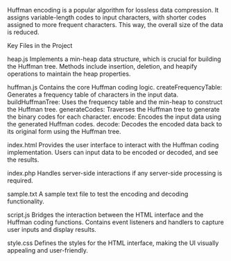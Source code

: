
Huffman encoding is a popular algorithm for lossless data compression. It assigns variable-length codes to input characters, with shorter codes assigned to more frequent characters. This way, the overall size of the data is reduced.

Key Files in the Project

heap.js
Implements a min-heap data structure, which is crucial for building the Huffman tree.
Methods include insertion, deletion, and heapify operations to maintain the heap properties.

huffman.js
Contains the core Huffman coding logic.
createFrequencyTable: Generates a frequency table of characters in the input data.
buildHuffmanTree: Uses the frequency table and the min-heap to construct the Huffman tree.
generateCodes: Traverses the Huffman tree to generate the binary codes for each character.
encode: Encodes the input data using the generated Huffman codes.
decode: Decodes the encoded data back to its original form using the Huffman tree.

index.html
Provides the user interface to interact with the Huffman coding implementation.
Users can input data to be encoded or decoded, and see the results.

index.php
Handles server-side interactions if any server-side processing is required.

sample.txt
A sample text file to test the encoding and decoding functionality.

script.js
Bridges the interaction between the HTML interface and the Huffman coding functions.
Contains event listeners and handlers to capture user inputs and display results.

style.css
Defines the styles for the HTML interface, making the UI visually appealing and user-friendly.
